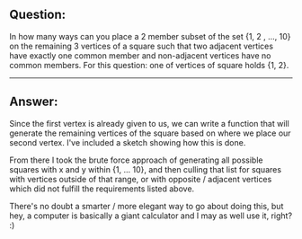 ## Question:
In how many ways can you place a 2 member subset of the set {1, 2 , ..., 10} on the remaining 3 vertices of a square such that two adjacent vertices have exactly one common member and non-adjacent vertices have no common members.
For this question: one of vertices of square holds {1, 2}.

---
## Answer:

Since the first vertex is already given to us, we can write a function that will generate the remaining vertices of the square based on where we place our second vertex. I've included a sketch showing how this is done.

From there I took the brute force approach of generating all possible squares with x and y within {1, ... 10}, and then culling that list for squares with vertices outside of that range, or with opposite / adjacent vertices which did not fulfill the requirements listed above.

There's no doubt a smarter / more elegant way to go about doing this, but hey, a computer is basically a giant calculator and I may as well use it, right? :)
